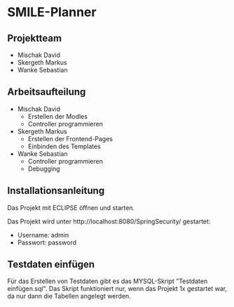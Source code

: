 ﻿# SMILE-Planner

## Projektteam
* Mischak David
* Skergeth Markus
* Wanke Sebastian

## Arbeitsaufteilung
* Mischak David
    * Erstellen der Modles
    * Controller programmieren
* Skergeth Markus
    * Erstellen der Frontend-Pages
    * Einbinden des Templates
* Wanke Sebastian
    * Controller programmieren
    * Debugging
    
## Installationsanleitung
Das Projekt mit ECLIPSE öffnen und starten.

Das Projekt wird unter http://localhost:8080/SpringSecurity/ gestartet:
* Username: admin
* Passwort: password

## Testdaten einfügen
Für das Erstellen von Testdaten gibt es das MYSQL-Skript "Testdaten einfügen.sql".
Das Skript funktioniert nur, wenn das Projekt 1x gestartet war, da nur dann die Tabellen angelegt werden.